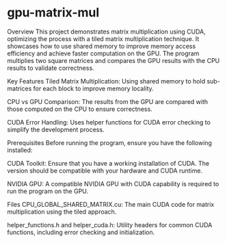 # gpu-matrix-mul
Overview
This project demonstrates matrix multiplication using CUDA, optimizing the process with a tiled matrix multiplication technique. It showcases how to use shared memory to improve memory access efficiency and achieve faster computation on the GPU. The program multiplies two square matrices and compares the GPU results with the CPU results to validate correctness.

Key Features
Tiled Matrix Multiplication: Using shared memory to hold sub-matrices for each block to improve memory locality.

CPU vs GPU Comparison: The results from the GPU are compared with those computed on the CPU to ensure correctness.

CUDA Error Handling: Uses helper functions for CUDA error checking to simplify the development process.

Prerequisites
Before running the program, ensure you have the following installed:

CUDA Toolkit: Ensure that you have a working installation of CUDA. The version should be compatible with your hardware and CUDA runtime.

NVIDIA GPU: A compatible NVIDIA GPU with CUDA capability is required to run the program on the GPU.

Files
CPU_GLOBAL_SHARED_MATRIX.cu: The main CUDA code for matrix multiplication using the tiled approach.

helper_functions.h and helper_cuda.h: Utility headers for common CUDA functions, including error checking and initialization.
